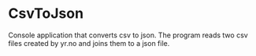 # CsvToJson

Console application that converts csv to json. The program reads two csv files created by yr.no and joins them to a json file.
